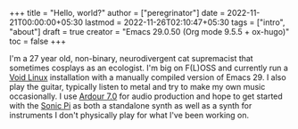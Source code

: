 +++
title = "Hello, world?"
author = ["peregrinator"]
date = 2022-11-21T00:00:00+05:30
lastmod = 2022-11-26T02:10:47+05:30
tags = ["intro", "about"]
draft = true
creator = "Emacs 29.0.50 (Org mode 9.5.5 + ox-hugo)"
toc = false
+++

I'm a 27 year old, non-binary, neurodivergent cat supremacist that
sometimes cosplays as an ecologist. I'm big on F(L)OSS and currently
run a [Void Linux](https://voidlinux.org) installation with a manually compiled version of
Emacs 29. I also play the guitar, typically listen to metal and try to
make my own music occasionally. I use [Ardour 7.0](https://ardour.org) for audio production
and hope to get started with the [Sonic Pi](https://sonic-pi.net) as both a standalone synth
as well as a synth for instruments I don't physically play for what
I've been working on.
